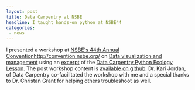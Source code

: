 ```yaml
---
layout: post
title: Data Carpentry at NSBE
headline: I taught hands-on python at NSBE44
categories:
 - news
---
```


I presented a workshop at [NSBE's 44th Annual Convention]()http://convention.nsbe.org/ on [Data visualization and management](https://kariljordan.github.io/2018-03-22-NSBE/) using an [excerpt](http://sarahmbrown.org/python-ecology-mini/) of the [Data Carpentry Python Ecology Lesson](http://www.datacarpentry.org/python-ecology-lesson/). The post workshop content is [available on github](https://github.com/brownsarahm/python-ecology-files/tree/postnsbe). Dr. Kari Jordan, of Data Carpentry co-facilitated the workshop with me and a special thanks to Dr. Christan Grant for helping others troubleshoot as well.
